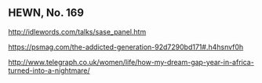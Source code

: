 ## HEWN, No. 169

http://idlewords.com/talks/sase_panel.htm

https://psmag.com/the-addicted-generation-92d7290bd171#.h4hsnvf0h

http://www.telegraph.co.uk/women/life/how-my-dream-gap-year-in-africa-turned-into-a-nightmare/
